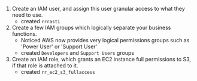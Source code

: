1. Create an IAM user, and assign this user granular access to what they need to use.
    - created `rrrasti`
2. Create a few IAM groups which logically separate your business functions.
    - Noticed AWS now provides very logical permissions groups such as 'Power User' or 'Support User'
    - created `Developers` and `Support Users` groups
3. Create an IAM role, which grants an EC2 instance full permissions to S3, if that role is attached to it.
    - created `rr_ec2_s3_fullaccess`
